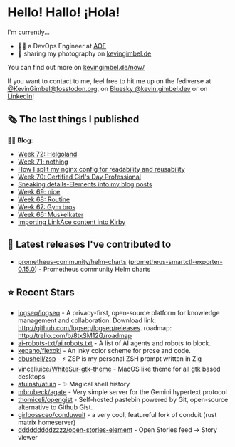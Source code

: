 # Hello! Hallo! ¡Hola!

I'm currently...
- 👨‍💻 a DevOps Engineer at [AOE](https://aoe.com)
- 📸 sharing my photography on [kevingimbel.de](https://kevingimbel.de/photography)

You can find out more on [kevingimbel.de/now/](https://kevingimbel.de/now/)

If you want to contact to me, feel free to hit me up on the fediverse at [@KevinGimbel@fosstodon.org](https://fosstodon.org/@KevinGimbel), on [Bluesky @kevin.gimbel.dev](https://bsky.app/profile/kevin.gimbel.dev) or on [LinkedIn](https://www.linkedin.com/in/kevingimbel/)!

## 🗞 The last things I published

🧑‍💻 **Blog:**

- [Week 72: Helgoland](https://kevingimbel.de/blog/week-72-helgoland)
- [Week 71: nothing](https://kevingimbel.de/blog/week-71-nothing)
- [How I split my nginx config for readability and reusability](https://kevingimbel.de/blog/how-i-split-my-nginx-config-for-readability-and-reusability)
- [Week 70: Certified Girl&#39;s Day Professional](https://kevingimbel.de/blog/week-70-certified-girl-s-day-professional)
- [Sneaking details-Elements into my blog posts](https://kevingimbel.de/blog/sneaking-details-elements-into-my-blog-posts)
- [Week 69: nice](https://kevingimbel.de/blog/week-69-nice)
- [Week 68: Routine](https://kevingimbel.de/blog/week-68-routine)
- [Week 67: Gym bros](https://kevingimbel.de/blog/week-67-gym-bros)
- [Week 66: Muskelkater](https://kevingimbel.de/blog/week-66-muskelkater)
- [Importing LinkAce content into Kirby](https://kevingimbel.de/blog/importing-linkace-content-into-kirby)

## 🔭 Latest releases I've contributed to

- [prometheus-community/helm-charts](https://github.com/prometheus-community/helm-charts) ([prometheus-smartctl-exporter-0.15.0](https://github.com/prometheus-community/helm-charts/releases/tag/prometheus-smartctl-exporter-0.15.0)) - Prometheus community Helm charts

## ⭐ Recent Stars

- [logseq/logseq](https://github.com/logseq/logseq) - A privacy-first, open-source platform for knowledge management and collaboration. Download link:  http://github.com/logseq/logseq/releases. roadmap: http://trello.com/b/8txSM12G/roadmap
- [ai-robots-txt/ai.robots.txt](https://github.com/ai-robots-txt/ai.robots.txt) - A list of AI agents and robots to block.
- [kepano/flexoki](https://github.com/kepano/flexoki) - An inky color scheme for prose and code.
- [dbushell/zsp](https://github.com/dbushell/zsp) - ⚡ ZSP is my personal ZSH prompt written in Zig
- [vinceliuice/WhiteSur-gtk-theme](https://github.com/vinceliuice/WhiteSur-gtk-theme) - MacOS like theme for all gtk based desktops
- [atuinsh/atuin](https://github.com/atuinsh/atuin) - ✨ Magical shell history
- [mbrubeck/agate](https://github.com/mbrubeck/agate) - Very simple server for the Gemini hypertext protocol
- [thomiceli/opengist](https://github.com/thomiceli/opengist) - Self-hosted pastebin powered by Git, open-source alternative to Github Gist.
- [girlbossceo/conduwuit](https://github.com/girlbossceo/conduwuit) - a very cool, featureful fork of conduit (rust matrix homeserver)
- [dddddddddzzzz/open-stories-element](https://github.com/dddddddddzzzz/open-stories-element) - Open Stories feed → Story viewer

